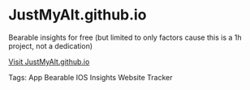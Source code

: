 # JustMyAlt.github.io
Bearable insights for free (but limited to only factors cause this is a 1h project, not a dedication) 

[Visit JustMyAlt.github.io](https://JustMyAlt.github.io)

Tags: App Bearable IOS Insights Website Tracker 
